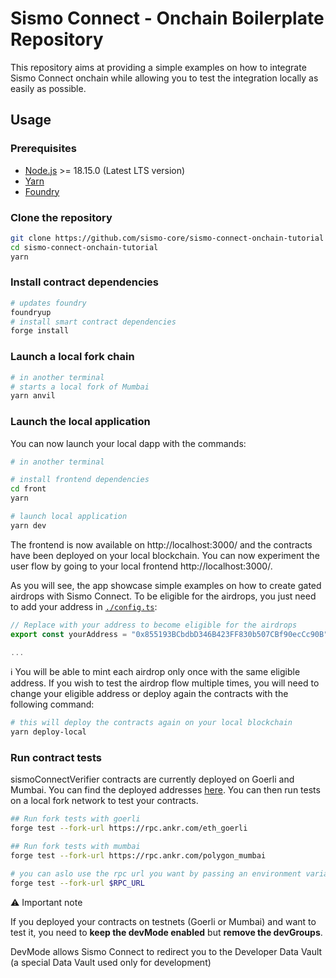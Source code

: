 # Sismo Connect - Onchain Boilerplate Repository

This repository aims at providing a simple examples on how to integrate Sismo Connect onchain while allowing you to test the integration locally as easily as possible.

## Usage

### Prerequisites

- [Node.js](https://nodejs.org/en/download/) >= 18.15.0 (Latest LTS version)
- [Yarn](https://classic.yarnpkg.com/en/docs/install)
- [Foundry](https://book.getfoundry.sh/)

### Clone the repository

```bash
git clone https://github.com/sismo-core/sismo-connect-onchain-tutorial
cd sismo-connect-onchain-tutorial
yarn
```

### Install contract dependencies

```bash
# updates foundry
foundryup
# install smart contract dependencies
forge install
```

### Launch a local fork chain

```bash
# in another terminal
# starts a local fork of Mumbai
yarn anvil
```

### Launch the local application

You can now launch your local dapp with the commands:

```bash
# in another terminal

# install frontend dependencies
cd front
yarn

# launch local application
yarn dev
```

The frontend is now available on http://localhost:3000/ and the contracts have been deployed on your local blockchain.
You can now experiment the user flow by going to your local frontend http://localhost:3000/.

As you will see, the app showcase simple examples on how to create gated airdrops with Sismo Connect.
To be eligible for the airdrops, you just need to add your address in [`./config.ts`](./config.ts):

```ts
// Replace with your address to become eligible for the airdrops
export const yourAddress = "0x855193BCbdbD346B423FF830b507CBf90ecCc90B"; // <--- Replace with your address

...
```

ℹ️ You will be able to mint each airdrop only once with the same eligible address. If you wish to test the airdrop flow multiple times, you will need to change your eligible address or deploy again the contracts with the following command:

```bash
# this will deploy the contracts again on your local blockchain
yarn deploy-local
```

### Run contract tests

sismoConnectVerifier contracts are currently deployed on Goerli and Mumbai.
You can find the deployed addresses [here](https://docs.sismo.io/sismo-docs/knowledge-base/resources/sismo-101).
You can then run tests on a local fork network to test your contracts.

```bash
## Run fork tests with goerli
forge test --fork-url https://rpc.ankr.com/eth_goerli

## Run fork tests with mumbai
forge test --fork-url https://rpc.ankr.com/polygon_mumbai

# you can aslo use the rpc url you want by passing an environment variable
forge test --fork-url $RPC_URL
```

⚠️ Important note

If you deployed your contracts on testnets (Goerli or Mumbai) and want to test it, you need to **keep the devMode enabled** but **remove the devGroups**.

DevMode allows Sismo Connect to redirect you to the Developer Data Vault (a special Data Vault used only for development)
